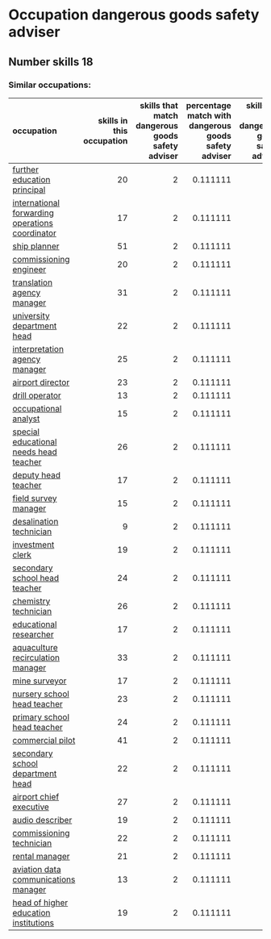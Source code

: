 # Occupation dangerous goods safety adviser
## Number skills 18
### Similar occupations:
| occupation                                                                                            |   skills in this occupation |   skills that match dangerous goods safety adviser |   percentage match with dangerous goods safety adviser |   skills not in dangerous goods safety adviser |
|:------------------------------------------------------------------------------------------------------|----------------------------:|---------------------------------------------------:|-------------------------------------------------------:|-----------------------------------------------:|
| [further education principal](further_education_principal.md)                                         |                          20 |                                                  2 |                                               0.111111 |                                             18 |
| [international forwarding operations coordinator](international_forwarding_operations_coordinator.md) |                          17 |                                                  2 |                                               0.111111 |                                             15 |
| [ship planner](ship_planner.md)                                                                       |                          51 |                                                  2 |                                               0.111111 |                                             49 |
| [commissioning engineer](commissioning_engineer.md)                                                   |                          20 |                                                  2 |                                               0.111111 |                                             18 |
| [translation agency manager](translation_agency_manager.md)                                           |                          31 |                                                  2 |                                               0.111111 |                                             29 |
| [university department head](university_department_head.md)                                           |                          22 |                                                  2 |                                               0.111111 |                                             20 |
| [interpretation agency manager](interpretation_agency_manager.md)                                     |                          25 |                                                  2 |                                               0.111111 |                                             23 |
| [airport director](airport_director.md)                                                               |                          23 |                                                  2 |                                               0.111111 |                                             21 |
| [drill operator](drill_operator.md)                                                                   |                          13 |                                                  2 |                                               0.111111 |                                             11 |
| [occupational analyst](occupational_analyst.md)                                                       |                          15 |                                                  2 |                                               0.111111 |                                             13 |
| [special educational needs head teacher](special_educational_needs_head_teacher.md)                   |                          26 |                                                  2 |                                               0.111111 |                                             24 |
| [deputy head teacher](deputy_head_teacher.md)                                                         |                          17 |                                                  2 |                                               0.111111 |                                             15 |
| [field survey manager](field_survey_manager.md)                                                       |                          15 |                                                  2 |                                               0.111111 |                                             13 |
| [desalination technician](desalination_technician.md)                                                 |                           9 |                                                  2 |                                               0.111111 |                                              7 |
| [investment clerk](investment_clerk.md)                                                               |                          19 |                                                  2 |                                               0.111111 |                                             17 |
| [secondary school head teacher](secondary_school_head_teacher.md)                                     |                          24 |                                                  2 |                                               0.111111 |                                             22 |
| [chemistry technician](chemistry_technician.md)                                                       |                          26 |                                                  2 |                                               0.111111 |                                             24 |
| [educational researcher](educational_researcher.md)                                                   |                          17 |                                                  2 |                                               0.111111 |                                             15 |
| [aquaculture recirculation manager](aquaculture_recirculation_manager.md)                             |                          33 |                                                  2 |                                               0.111111 |                                             31 |
| [mine surveyor](mine_surveyor.md)                                                                     |                          17 |                                                  2 |                                               0.111111 |                                             15 |
| [nursery school head teacher](nursery_school_head_teacher.md)                                         |                          23 |                                                  2 |                                               0.111111 |                                             21 |
| [primary school head teacher](primary_school_head_teacher.md)                                         |                          24 |                                                  2 |                                               0.111111 |                                             22 |
| [commercial pilot](commercial_pilot.md)                                                               |                          41 |                                                  2 |                                               0.111111 |                                             39 |
| [secondary school department head](secondary_school_department_head.md)                               |                          22 |                                                  2 |                                               0.111111 |                                             20 |
| [airport chief executive](airport_chief_executive.md)                                                 |                          27 |                                                  2 |                                               0.111111 |                                             25 |
| [audio describer](audio_describer.md)                                                                 |                          19 |                                                  2 |                                               0.111111 |                                             17 |
| [commissioning technician](commissioning_technician.md)                                               |                          22 |                                                  2 |                                               0.111111 |                                             20 |
| [rental manager](rental_manager.md)                                                                   |                          21 |                                                  2 |                                               0.111111 |                                             19 |
| [aviation data communications manager](aviation_data_communications_manager.md)                       |                          13 |                                                  2 |                                               0.111111 |                                             11 |
| [head of higher education institutions](head_of_higher_education_institutions.md)                     |                          19 |                                                  2 |                                               0.111111 |                                             17 |
